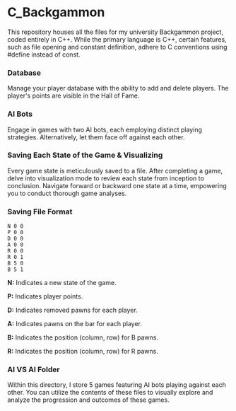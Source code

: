 # C_Backgammon

This repository houses all the files for my university Backgammon project, coded entirely in C++. While the primary language is C++, certain features, such as file opening and constant definition, adhere to C conventions using #define instead of const.

### Database
Manage your player database with the ability to add and delete players. The player's points are visible in the Hall of Fame.

### AI Bots
Engage in games with two AI bots, each employing distinct playing strategies. Alternatively, let them face off against each other.

### Saving Each State of the Game & Visualizing
Every game state is meticulously saved to a file. After completing a game, delve into visualization mode to review each state from inception to conclusion. Navigate forward or backward one state at a time, empowering you to conduct thorough game analyses.

### Saving File Format

```
N 0 0
P 0 0
D 0 0
A 0 0
R 0 0
R 0 1
B 5 0
B 5 1
```

**N:** Indicates a new state of the game.

**P:** Indicates player points.

**D:** Indicates removed pawns for each player.

**A:** Indicates pawns on the bar for each player.

**B:** Indicates the position (column, row) for B pawns.

**R:** Indicates the position (column, row) for R pawns.

### AI VS AI Folder
Within this directory, I store 5 games featuring AI bots playing against each other. You can utilize the contents of these files to visually explore and analyze the progression and outcomes of these games.
